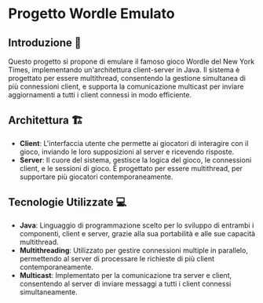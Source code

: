 # Progetto Wordle Emulato

## Introduzione 🚀
Questo progetto si propone di emulare il famoso gioco Wordle del New York Times, implementando un'architettura client-server in Java. Il sistema è progettato per essere multithread, consentendo la gestione simultanea di più connessioni client, e supporta la comunicazione multicast per inviare aggiornamenti a tutti i client connessi in modo efficiente.

## Architettura 🏗
- **Client**: L'interfaccia utente che permette ai giocatori di interagire con il gioco, inviando le loro supposizioni al server e ricevendo risposte.
- **Server**: Il cuore del sistema, gestisce la logica del gioco, le connessioni client, e le sessioni di gioco. È progettato per essere multithread, per supportare più giocatori contemporaneamente.

## Tecnologie Utilizzate 💻
- **Java**: Linguaggio di programmazione scelto per lo sviluppo di entrambi i componenti, client e server, grazie alla sua portabilità e alle sue capacità multithread.
- **Multithreading**: Utilizzato per gestire connessioni multiple in parallelo, permettendo al server di processare le richieste di più client contemporaneamente.
- **Multicast**: Implementato per la comunicazione tra server e client, consentendo al server di inviare messaggi a tutti i client connessi simultaneamente.
